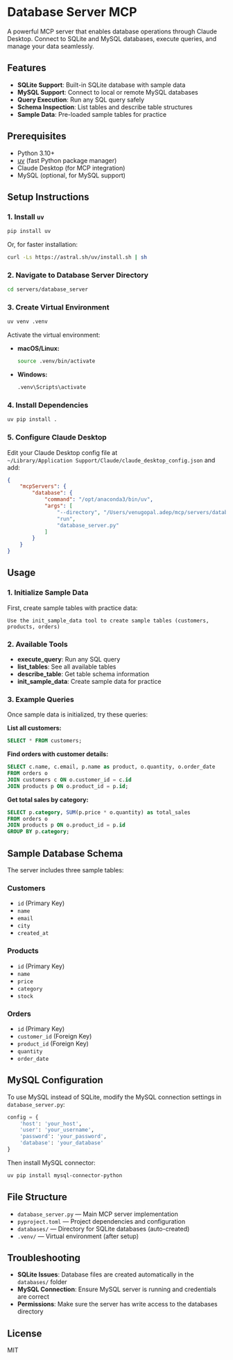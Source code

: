 # Database Server MCP

A powerful MCP server that enables database operations through Claude Desktop. Connect to SQLite and MySQL databases, execute queries, and manage your data seamlessly.

## Features

- **SQLite Support**: Built-in SQLite database with sample data
- **MySQL Support**: Connect to local or remote MySQL databases
- **Query Execution**: Run any SQL query safely
- **Schema Inspection**: List tables and describe table structures
- **Sample Data**: Pre-loaded sample tables for practice

## Prerequisites

- Python 3.10+
- [uv](https://github.com/astral-sh/uv) (fast Python package manager)
- Claude Desktop (for MCP integration)
- MySQL (optional, for MySQL support)

## Setup Instructions

### 1. Install `uv`

```sh
pip install uv
```
Or, for faster installation:
```sh
curl -Ls https://astral.sh/uv/install.sh | sh
```

### 2. Navigate to Database Server Directory

```sh
cd servers/database_server
```

### 3. Create Virtual Environment

```sh
uv venv .venv
```

Activate the virtual environment:

- **macOS/Linux:**
  ```sh
  source .venv/bin/activate
  ```
- **Windows:**
  ```sh
  .venv\Scripts\activate
  ```

### 4. Install Dependencies

```sh
uv pip install .
```

### 5. Configure Claude Desktop

Edit your Claude Desktop config file at  
`~/Library/Application Support/Claude/claude_desktop_config.json` and add:

```json
{
    "mcpServers": {
        "database": {
            "command": "/opt/anaconda3/bin/uv",
            "args": [
                "--directory", "/Users/venugopal.adep/mcp/servers/database_server",
                "run", 
                "database_server.py"
            ]
        }
    }
}
```

## Usage

### 1. Initialize Sample Data

First, create sample tables with practice data:

```
Use the init_sample_data tool to create sample tables (customers, products, orders)
```

### 2. Available Tools

- **execute_query**: Run any SQL query
- **list_tables**: See all available tables
- **describe_table**: Get table schema information
- **init_sample_data**: Create sample data for practice

### 3. Example Queries

Once sample data is initialized, try these queries:

**List all customers:**
```sql
SELECT * FROM customers;
```

**Find orders with customer details:**
```sql
SELECT c.name, c.email, p.name as product, o.quantity, o.order_date
FROM orders o
JOIN customers c ON o.customer_id = c.id
JOIN products p ON o.product_id = p.id;
```

**Get total sales by category:**
```sql
SELECT p.category, SUM(p.price * o.quantity) as total_sales
FROM orders o
JOIN products p ON o.product_id = p.id
GROUP BY p.category;
```

## Sample Database Schema

The server includes three sample tables:

### Customers
- `id` (Primary Key)
- `name`
- `email`
- `city`
- `created_at`

### Products
- `id` (Primary Key)
- `name`
- `price`
- `category`
- `stock`

### Orders
- `id` (Primary Key)
- `customer_id` (Foreign Key)
- `product_id` (Foreign Key)
- `quantity`
- `order_date`

## MySQL Configuration

To use MySQL instead of SQLite, modify the MySQL connection settings in `database_server.py`:

```python
config = {
    'host': 'your_host',
    'user': 'your_username',
    'password': 'your_password',
    'database': 'your_database'
}
```

Then install MySQL connector:
```sh
uv pip install mysql-connector-python
```

## File Structure

- `database_server.py` — Main MCP server implementation
- `pyproject.toml` — Project dependencies and configuration
- `databases/` — Directory for SQLite databases (auto-created)
- `.venv/` — Virtual environment (after setup)

## Troubleshooting

- **SQLite Issues**: Database files are created automatically in the `databases/` folder
- **MySQL Connection**: Ensure MySQL server is running and credentials are correct
- **Permissions**: Make sure the server has write access to the databases directory

## License

MIT